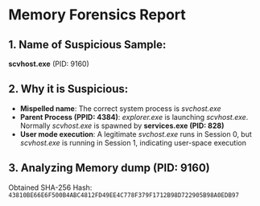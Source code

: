 # Memory Forensics Report

## 1. Name of Suspicious Sample:
**scvhost.exe** (PID: 9160)

## 2. Why it is Suspicious:
- **Mispelled name**: The correct system process is *svchost.exe*
- **Parent Process (PPID: 4384)**: *explorer.exe* is launching *scvhost.exe*. Normally *scvhost.exe* is spawned by **services.exe (PID: 828)**
- **User mode execution**: A legitimate *svchost.exe* runs in Session 0, but *scvhost.exe* is running in Session 1, indicating user-space execution

## 3. Analyzing Memory dump (PID: 9160)
Obtained SHA-256 Hash: `43810BE66E6F500B4ABC4812FD49EE4C778F379F1712B98D722905B98A0EDB97`
